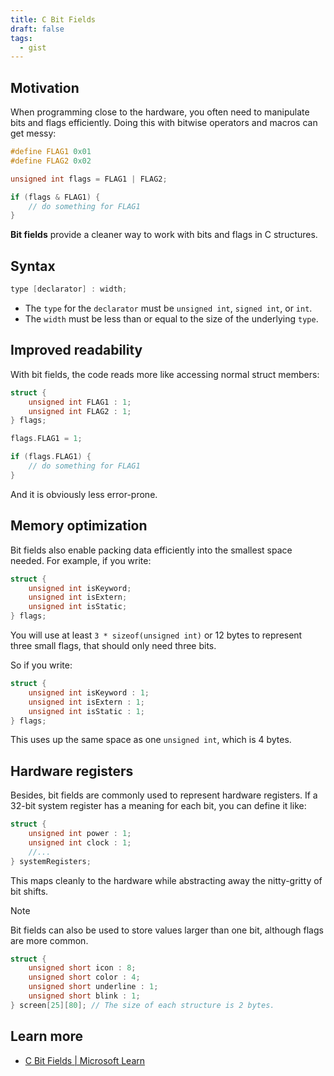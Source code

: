 ```yaml
---
title: C Bit Fields
draft: false
tags:
  - gist
---
```


## Motivation

When programming close to the hardware, you often need to manipulate bits and flags efficiently. Doing this with bitwise operators and macros can get messy:

```c
#define FLAG1 0x01 
#define FLAG2 0x02

unsigned int flags = FLAG1 | FLAG2;

if (flags & FLAG1) {
    // do something for FLAG1
}
```

**Bit fields** provide a cleaner way to work with bits and flags in C structures.

## Syntax

```c
type [declarator] : width;
```

- The `type` for the `declarator` must be `unsigned int`, `signed int`, or `int`.
- The `width` must be less than or equal to the size of the underlying `type`.

## Improved readability

With bit fields, the code reads more like accessing normal struct members:

```c
struct {
    unsigned int FLAG1 : 1;
    unsigned int FLAG2 : 1; 
} flags;

flags.FLAG1 = 1; 

if (flags.FLAG1) {
    // do something for FLAG1
}
```

And it is obviously less error-prone.

## Memory optimization

Bit fields also enable packing data efficiently into the smallest space needed. For example, if you write:

```c
struct {
    unsigned int isKeyword;
    unsigned int isExtern;
    unsigned int isStatic;
} flags;
```

You will use at least `3 * sizeof(unsigned int)` or 12 bytes to represent three small flags, that should only need three bits.

So if you write:

```c
struct {
    unsigned int isKeyword : 1;
    unsigned int isExtern : 1;
    unsigned int isStatic : 1;
} flags;
```

This uses up the same space as one `unsigned int`, which is 4 bytes.

## Hardware registers

Besides, bit fields are commonly used to represent hardware registers. If a 32-bit system register has a meaning for each bit, you can define it like:

```c
struct {
    unsigned int power : 1;
    unsigned int clock : 1;
    //...
} systemRegisters;
```

This maps cleanly to the hardware while abstracting away the nitty-gritty of bit shifts.

> [!note]
> Bit fields can also be used to store values larger than one bit, although flags are more common.

```c
struct {
    unsigned short icon : 8;
    unsigned short color : 4;
    unsigned short underline : 1;
    unsigned short blink : 1;
} screen[25][80]; // The size of each structure is 2 bytes.
```

## Learn more

- [C Bit Fields | Microsoft Learn](https://learn.microsoft.com/en-us/cpp/c-language/c-bit-fields?view=msvc-170)